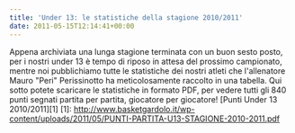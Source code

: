 ```yaml
---
title: 'Under 13: le statistiche della stagione 2010/2011'
date: 2011-05-15T12:14:41+00:00
---
```

Appena archiviata una lunga stagione terminata con un buon sesto posto, per i nostri under 13 è tempo di riposo in attesa del prossimo campionato, mentre noi pubblichiamo tutte le statistiche dei nostri atleti che l'allenatore Mauro "Peri" Perissinotto ha meticolosamente raccolto in una tabella. Qui sotto potete scaricare le statistiche in formato PDF, per vedere tutti gli 840 punti segnati partita per partita, giocatore per giocatore! \[Punti Under 13 2010/2011\]\[1\] \[1\]: http://www.basketgardolo.it/wp-content/uploads/2011/05/PUNTI-PARTITA-U13-STAGIONE-2010-2011.pdf
